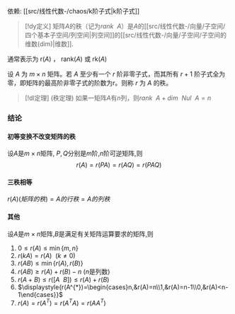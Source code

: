 
依赖: [[src/线性代数-/chaos/k阶子式|k阶子式]]


> [!dy定义] 
> 矩阵$A$的秩（记为$rank~~A$）是$A$的[[src/线性代数-/向量/子空间/四个基本子空间/列空间|列空间]]的[[src/线性代数-/向量/子空间/子空间的维数(dim)|维数]].

通常表示为  ${\displaystyle \mathrm {r} (A)}$ ， ${\displaystyle \mathrm {rank} (A)}$ 或 ${\displaystyle \mathrm {rk} (A)}$ 

设 ${\displaystyle A}$ 为 ${\displaystyle m\times n}$ 矩阵。若 ${\displaystyle A}$ 至少有一个 ${\displaystyle r}$ 阶非零子式，而其所有 ${\displaystyle r+1}$ 阶子式全为零，即矩阵的最高阶非零子式的阶数为r。则称 ${\displaystyle r}$ 为 ${\displaystyle A}$ 的秩。



> [!dl定理] (秩定理)
> 如果一矩阵$A$有$n$列，则$rank~~A+dim~~Nul~~A=n$


### 结论
#### 初等变换不改变矩阵的秩
设$A$是$m\times n$矩阵, $P,Q$分别是$m$阶,$n$阶可逆矩阵,则
$$
r(A)=r(PA)=r(AQ)=r(PAQ)
$$
#### 三秩相等
$r(A)(矩阵的秩)=A的行秩=A的列秩$

#### 其他
设$A$是$m\times n$矩阵,$B$是满足有关矩阵运算要求的矩阵,则
1. $0\leq r(A)\leq \min \{m,n\}$
2. $r(kA)=r(A)~~(k\neq 0)$
3. $r(AB)\leq \min \{r(A),r(B)\}$
4. $r(AB)\geq r(A)+r(B)-n$ ($n$是列数)
5. $r(A+B)\leq r([A~~B])\leq r(A)+r(B)$
6. $\displaystyle{r(A^{*})=\begin{cases}n,&r(A)=n\\1,&r(A)=n-1\\0,&r(A)<n-1\end{cases}}$
7. $r(A)=r(A^{T})=r(A^{T}A)=r(AA^{T})$





